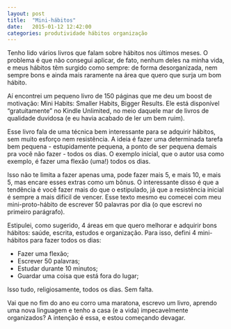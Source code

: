 ```yaml
---
layout: post
title:  "Mini-hábitos"
date:   2015-01-12 12:42:00
categories: produtividade hábitos organização
---
```


Tenho lido vários livros que falam sobre hábitos nos últimos meses. O problema é que não consegui aplicar, de fato, nenhum deles na minha vida, e meus hábitos têm surgido como sempre: de forma desorganizada, nem sempre bons e ainda mais raramente na área que quero que surja um bom hábito.

Aí encontrei um pequeno livro de 150 páginas que me deu um boost de motivação: Mini Habits: Smaller Habits, Bigger Results. Ele está disponível “gratuitamente” no Kindle Unlimited, no meio daquele mar de livros de qualidade duvidosa (e eu havia acabado de ler um bem ruim).

Esse livro fala de uma técnica bem interessante para se adquirir hábitos, sem muito esforço nem resistência. A ideia é fazer uma determinada tarefa bem pequena - estupidamente pequena, a ponto de ser pequena demais pra você não fazer - todos os dias. O exemplo inicial, que o autor usa como exemplo, é fazer uma flexão (uma!) todos os dias.

Isso não te limita a fazer apenas uma, pode fazer    mais 5, e mais 10, e mais 5, mas encare esses extras como um bônus. O interessante disso é que a tendência é você fazer mais do que o estipulado, já que a resistência inicial é sempre a mais difícil de vencer. Esse texto mesmo eu comecei com meu mini-proto-hábito de escrever 50 palavras por dia (o que escrevi no primeiro parágrafo).

Estipulei, como sugerido, 4 áreas em que quero melhorar e adquirir bons hábitos: saúde, escrita, estudos e organização. Para isso, defini 4 mini-hábitos para fazer todos os dias:

- Fazer uma flexão;
- Escrever 50 palavras;
- Estudar durante 10 minutos;
- Guardar uma coisa que está fora do lugar;

Isso tudo, religiosamente, todos os dias. Sem falta.

Vai que no fim do ano eu corro uma maratona, escrevo um livro, aprendo uma nova linguagem e tenho a casa (e a vida) impecavelmente organizados? A intenção é essa, e estou começando devagar.